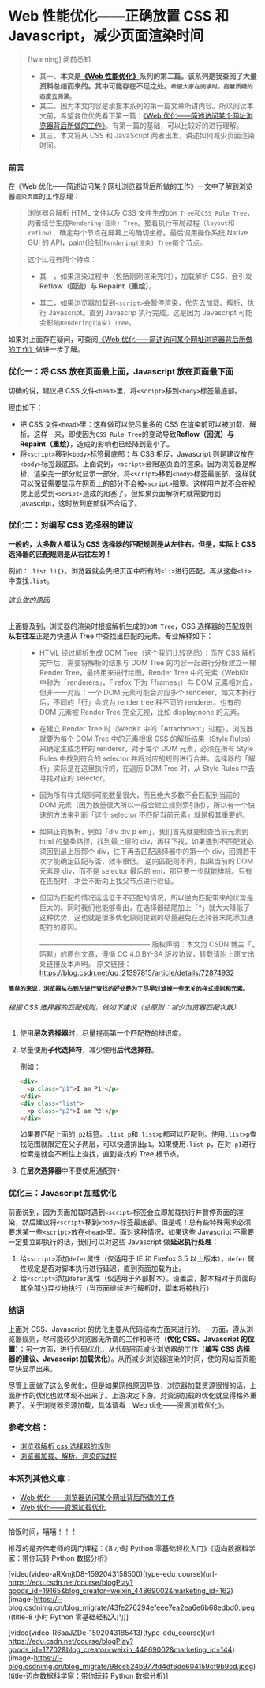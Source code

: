 ﻿# Web 性能优化——正确放置 CSS 和 Javascript，减少页面渲染时间

> [!warning] 阅前悉知
>
> - 其一、**本文是[《Web 性能优化》](./index.md)系列的第二篇。该系列是我查阅了大量资料总结而来的。其中可能存在不足之处。`希望大家在阅读时，抱着质疑的态度去阅读`**。
> - 其二、因为本文内容是承接本系列的第一篇文章所讲内容。所以阅读本文前，希望各位优先看下第一篇：[《Web 优化——简述访问某个网址浏览器背后所做的工作》](./第1篇：简述访问某个网址浏览器背后所做的工作)。有第一篇的基础，可以比较好的进行理解。
> - 其三、本文将从 CSS 和 JavaScript 两者出发，讲述如何减少页面渲染时间。

### 前言

在《Web 优化——简述访问某个网址浏览器背后所做的工作》一文中了解到浏览器`渲染页面`的工作原理：

> 浏览器会解析 HTML 文件以及 CSS 文件生成`DOM Tree`和`CSS Rule Tree`，两者结合生成`Rendering(渲染) Tree`。接着执行布局过程（`layout`和`reflow`），确定每个节点在屏幕上的确切坐标。最后调用操作系统 Native GUI 的 API，paint(绘制)`Rendering(渲染) Tree`每个节点。
>
> 这个过程有两个特点：
>
> - 其一，如果渲染过程中（包括刚刚渲染完时），加载解析 CSS，会引发**Reflow（回流）与 Repaint（重绘）**。
>
> - 其二，如果浏览器加载到`<script>`会暂停渲染，优先去加载、解析、执行 Javascript。直到 Javascrip 执行完成。这是因为 Javascript 可能会影响`Rendering(渲染) Tree`。

如果对上面存在疑问，可查阅[《Web 优化——简述访问某个网址浏览器背后所做的工作》]()做进一步了解。

### 优化一：将 CSS 放在页面最上面，Javascript 放在页面最下面

切确的说，建议把 CSS 文件`<head>`里，将`<script>`移到`<body>`标签最底部。

理由如下：

- 把 CSS 文件`<head>`里：这样做可以使尽量多的 CSS 在渲染前可以被加载、解析。这样一来，即使因为`CSS Rule Tree`的变动导致**Reflow（回流）与 Repaint（重绘）**，造成的影响也已经降到最小了。
- 将`<script>`移到`<body>`标签最底部：与 CSS 相反，Javascript 则是建议放在`<body>`标签最底部。上面说到，`<script>`会阻塞页面的渲染。因为浏览器是解析、渲染完一部分就显示一部分。将`<script>`移到`<body>`标签最底部，这样就可以保证需要显示在网页上的部分不会被`<script>`阻塞。这样用户就不会在视觉上感受到`<script>`造成的阻塞了。但如果页面解析时就需要用到 javascript，这时放到底部就不合适了。

### 优化二：对编写 CSS 选择器的建议

**一般的，大多数人都认为 CSS 选择器的匹配规则是从左往右。但是，实际上 CSS 选择器的匹配规则是从右往左的！**

例如：`.list li{}`。浏览器就会先把页面中所有的`<li>`进行匹配，再从这些`<li>`中查找`.list`。

###### 这么做的原因

上面提及到，浏览器的渲染时根据解析生成的`DOM Tree`，CSS 选择器的匹配规则**从右往左**正是为快速从 Tree 中查找出匹配的元素。专业解释如下：

> - HTML 经过解析生成 DOM Tree（这个我们比较熟悉）；而在 CSS 解析完毕后，需要将解析的结果与 DOM Tree 的内容一起进行分析建立一棵 Render Tree，最终用来进行绘图。Render Tree 中的元素（WebKit 中称为「renderers」，Firefox 下为「frames」）与 DOM 元素相对应，但非一一对应：一个 DOM 元素可能会对应多个 renderer，如文本折行后，不同的「行」会成为 render tree 种不同的 renderer。也有的 DOM 元素被 Render Tree 完全无视，比如 display:none 的元素。
>
> - 在建立 Render Tree 时（WebKit 中的「Attachment」过程），浏览器就要为每个 DOM Tree 中的元素根据 CSS 的解析结果（Style Rules）来确定生成怎样的 renderer。对于每个 DOM 元素，必须在所有 Style Rules 中找到符合的 selector 并将对应的规则进行合并。选择器的「解析」实际是在这里执行的，在遍历 DOM Tree 时，从 Style Rules 中去寻找对应的 selector。
>
> - 因为所有样式规则可能数量很大，而且绝大多数不会匹配到当前的 DOM 元素（因为数量很大所以一般会建立规则索引树），所以有一个快速的方法来判断「这个 selector 不匹配当前元素」就是极其重要的。
>
> - 如果正向解析，例如「div div p em」，我们首先就要检查当前元素到 html 的整条路径，找到最上层的 div，再往下找，如果遇到不匹配就必须回到最上层那个 div，往下再去匹配选择器中的第一个 div，回溯若干次才能确定匹配与否，效率很低。
>   逆向匹配则不同，如果当前的 DOM 元素是 div，而不是 selector 最后的 em，那只要一步就能排除。只有在匹配时，才会不断向上找父节点进行验证。
>
> - 但因为匹配的情况远远低于不匹配的情况，所以逆向匹配带来的优势是巨大的。同时我们也能够看出，在选择器结尾加上「\*」就大大降低了这种优势，这也就是很多优化原则提到的尽量避免在选择器末尾添加通配符的原因。
>
>   ————————————————
>   版权声明：本文为 CSDN 博主「\_陌默」的原创文章，遵循 CC 4.0 BY-SA 版权协议，转载请附上原文出处链接及本声明。
>   原文链接：https://blog.csdn.net/qq_21397815/article/details/72874932

**`简单的来说，浏览器从右到左进行查找的好处是为了尽早过滤掉一些无关的样式规则和元素。`**

###### 根据 CSS 选择器的匹配规则，做如下建议（总原则：减少浏览器匹配次数）

1. 使用**层次选择器**时，尽量提高第一个匹配符的辨识度。

2. 尽量使用**子代选择符**，减少使用**后代选择符**。

   例如：

   ```html
   <div>
     <p class="p1">I am P1!</p>
   </div>
   <div class="list">
     <p class="p2">I am P2!</p>
   </div>
   ```

   如果要匹配上面的`.p2`标签。`.list p`和`.list>p`都可以匹配到。使用`.list>p`查找范围就限定在父子两层，可以快速排出`p1`。如果使用`.list p`，在对`.p1`进行检索是就会不断往上查找，直到查找的 Tree 根节点。

3. 在**层次选择器**中不要使用通配符`*`.

### 优化三：Javascript 加载优化

前面说到，因为页面加载时遇到`<script>`标签会立即加载执行并暂停页面的渲染，然后建议将`<script>`移到`<body>`标签最底部。但是呢！总有些特殊需求必须要求某一些`<script>`放在`<head>`里。面对这种情况，如果这些 Javascript 不需要一定要立即执行的话，我们可以对这些 Javascript 做**延迟执行处理**：

1. 给`<script>`添加`defer`属性（仅适用于 IE 和 Firefox 3.5 以上版本）。`defer` 属性规定是否对脚本执行进行延迟，直到页面加载为止。
2. 给`<script>`添加`defer`属性（仅适用于外部脚本）。设置后，脚本相对于页面的其余部分异步地执行（当页面继续进行解析时，脚本将被执行）

### 结语

上面对 CSS、Javascript 的优化主要从代码结构方面来进行的。一方面，遵从浏览器规则，尽可能较少浏览器无所谓的工作和等待（**优化 CSS、Javascript 的位置**）；另一方面，进行代码优化，从代码层面减少浏览器的工作（**编写 CSS 选择器的建议、Javascript 加载优化**）。从而减少浏览器渲染的时间，使的网站首页能尽快显示出来。

尽管上面做了这么多优化，但是如果网络原因导致，浏览器加载资源很慢的话，上面所作的优化也就体现不出来了。上游决定下游。对资源加载的优化就显得格外重要了。关于浏览器资源加载，具体请看：Web 优化——资源加载优化》。

### 参考文档：

- [浏览器解析 css 选择器的规则](https://blog.csdn.net/qq_21397815/article/details/72874932?utm_medium=distribute.pc_relevant.none-task-blog-BlogCommendFromBaidu-3&depth_1-utm_source=distribute.pc_relevant.none-task-blog-BlogCommendFromBaidu-3)
- [浏览器加载、解析、渲染的过程](https://blog.csdn.net/XIAOZHUXMEN/article/details/52014901?utm_medium=distribute.pc_relevant.none-task-blog-BlogCommendFromMachineLearnPai2-1&depth_1-utm_source=distribute.pc_relevant.none-task-blog-BlogCommendFromMachineLearnPai2-1)

### 本系列其他文章：

- [Web 优化——浏览器访问某个网址背后所做的工作](https://blog.csdn.net/weixin_44869002/article/details/106764779)
- [Web 优化——资源加载优化](https://blog.csdn.net/weixin_44869002/article/details/106717640)

---

恰饭时间，嘻嘻！！！

推荐的是齐伟老师的两门课程：《8 小时 Python 零基础轻松入门》《迈向数据科学家：带你玩转 Python 数据分析》

[video(video-aRXmjtD8-1592043158500)(type-edu_course)(url-https://edu.csdn.net/course/blogPlay?goods_id=19165&blog_creator=weixin_44869002&marketing_id=162)(image-https://i-blog.csdnimg.cn/blog_migrate/43fe276294efeee7ea2ea6e6b68edbd0.jpeg)(title-8 小时 Python 零基础轻松入门)]

[video(video-R6aaJZDe-1592043185413)(type-edu_course)(url-https://edu.csdn.net/course/blogPlay?goods_id=17702&blog_creator=weixin_44869002&marketing_id=144)(image-https://i-blog.csdnimg.cn/blog_migrate/98ce524b977fd4df6de604159cf9b9cd.jpeg)(title-迈向数据科学家：带你玩转 Python 数据分析)]
